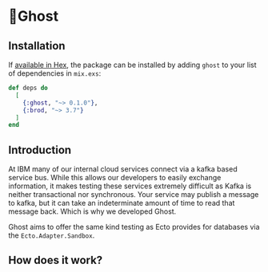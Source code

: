 # 👻Ghost

## Installation

If [available in Hex](https://hexdocs.pm/ghost), the package can be installed
by adding `ghost` to your list of dependencies in `mix.exs`:

```elixir
def deps do
  [
    {:ghost, "~> 0.1.0"},
    {:brod, "~> 3.7"}
  ]
end
```

## Introduction

At IBM many of our internal cloud services connect via a kafka based service bus. While this allows our developers to easily exchange information, it makes testing these services extremely difficult as Kafka is neither transactional nor synchronous. Your service may publish a message to kafka, but it can take an indeterminate amount of time to read that message back. Which is why we developed Ghost.

Ghost aims to offer the same kind testing as Ecto provides for databases via the `Ecto.Adapter.Sandbox`.

## How does it work?

